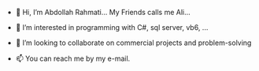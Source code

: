 - 👋 Hi, I’m Abdollah Rahmati... My Friends calls me Ali...
- 👀 I’m interested in programming with C#, sql server, vb6, ...

- 💞️ I’m looking to collaborate on commercial projects and problem-solving
- 📫 You can reach me by my e-mail.

<!---
ar3003/ar3003 is a ✨ special ✨ repository because its `README.md` (this file) appears on your GitHub profile.
You can click the Preview link to take a look at your changes.
--->
